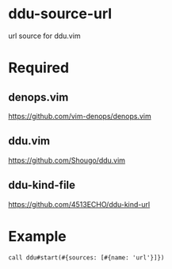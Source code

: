 # ddu-source-url

url source for ddu.vim

# Required

## denops.vim

https://github.com/vim-denops/denops.vim

## ddu.vim

https://github.com/Shougo/ddu.vim

## ddu-kind-file

https://github.com/4513ECHO/ddu-kind-url

# Example

```
call ddu#start(#{sources: [#{name: 'url'}]})
```

